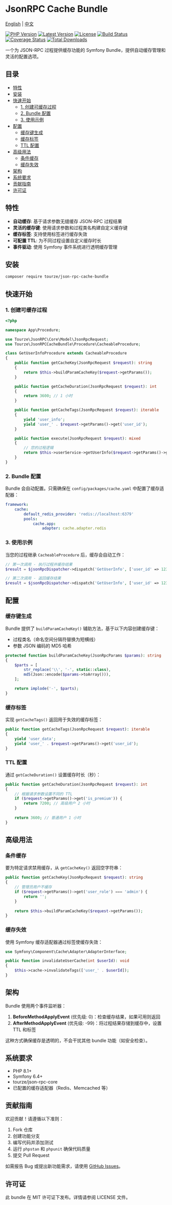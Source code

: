 # JsonRPC Cache Bundle

[English](README.md) | [中文](README.zh-CN.md)

[![PHP Version](https://img.shields.io/packagist/php-v/tourze/json-rpc-cache-bundle.svg?style=flat-square)](https://packagist.org/packages/tourze/json-rpc-cache-bundle)
[![Latest Version](https://img.shields.io/packagist/v/tourze/json-rpc-cache-bundle.svg?style=flat-square)](https://packagist.org/packages/tourze/json-rpc-cache-bundle)
[![License](https://img.shields.io/packagist/l/tourze/json-rpc-cache-bundle.svg?style=flat-square)](https://packagist.org/packages/tourze/json-rpc-cache-bundle)
[![Build Status](https://img.shields.io/github/actions/workflow/status/tourze/php-monorepo/ci.yml?branch=master&style=flat-square)](https://github.com/tourze/php-monorepo/actions)
[![Coverage Status](https://img.shields.io/codecov/c/github/tourze/php-monorepo?style=flat-square)](https://codecov.io/gh/tourze/php-monorepo)
[![Total Downloads](https://img.shields.io/packagist/dt/tourze/json-rpc-cache-bundle.svg?style=flat-square)](https://packagist.org/packages/tourze/json-rpc-cache-bundle)

一个为 JSON-RPC 过程提供缓存功能的 Symfony Bundle，提供自动缓存管理和灵活的配置选项。

## 目录

- [特性](#特性)
- [安装](#安装)
- [快速开始](#快速开始)
  - [1. 创建可缓存过程](#1-创建可缓存过程)
  - [2. Bundle 配置](#2-bundle-配置)
  - [3. 使用示例](#3-使用示例)
- [配置](#配置)
  - [缓存键生成](#缓存键生成)
  - [缓存标签](#缓存标签)
  - [TTL 配置](#ttl-配置)
- [高级用法](#高级用法)
  - [条件缓存](#条件缓存)
  - [缓存失效](#缓存失效)
- [架构](#架构)
- [系统要求](#系统要求)
- [贡献指南](#贡献指南)
- [许可证](#许可证)

## 特性

- **自动缓存**: 基于请求参数无缝缓存 JSON-RPC 过程结果
- **灵活的缓存键**: 使用请求参数和过程类名构建自定义缓存键
- **缓存标签**: 支持使用标签进行缓存失效
- **可配置 TTL**: 为不同过程设置自定义缓存时长
- **事件驱动**: 使用 Symfony 事件系统进行透明缓存管理

## 安装

```bash
composer require tourze/json-rpc-cache-bundle
```

## 快速开始

### 1. 创建可缓存过程

```php
<?php

namespace App\Procedure;

use Tourze\JsonRPC\Core\Model\JsonRpcRequest;
use Tourze\JsonRPCCacheBundle\Procedure\CacheableProcedure;

class GetUserInfoProcedure extends CacheableProcedure
{
    public function getCacheKey(JsonRpcRequest $request): string
    {
        return $this->buildParamCacheKey($request->getParams());
    }

    public function getCacheDuration(JsonRpcRequest $request): int
    {
        return 3600; // 1 小时
    }

    public function getCacheTags(JsonRpcRequest $request): iterable
    {
        yield 'user_info';
        yield 'user_' . $request->getParams()->get('user_id');
    }

    public function execute(JsonRpcRequest $request): mixed
    {
        // 您的过程逻辑
        return $this->userService->getUserInfo($request->getParams()->get('user_id'));
    }
}
```

### 2. Bundle 配置

Bundle 会自动配置。只需确保在 `config/packages/cache.yaml` 中配置了缓存适配器：

```yaml
framework:
    cache:
        default_redis_provider: 'redis://localhost:6379'
        pools:
            cache.app:
                adapter: cache.adapter.redis
```

### 3. 使用示例

当您的过程继承 `CacheableProcedure` 后，缓存会自动工作：

```php
// 第一次调用 - 执行过程并缓存结果
$result = $jsonRpcDispatcher->dispatch('GetUserInfo', ['user_id' => 123]);

// 第二次调用 - 返回缓存结果
$result = $jsonRpcDispatcher->dispatch('GetUserInfo', ['user_id' => 123]);
```

## 配置

### 缓存键生成

Bundle 提供了 `buildParamCacheKey()` 辅助方法，基于以下内容创建缓存键：
- 过程类名（命名空间分隔符替换为短横线）
- 参数 JSON 编码的 MD5 哈希

```php
protected function buildParamCacheKey(JsonRpcParams $params): string
{
    $parts = [
        str_replace('\\', '-', static::class),
        md5(Json::encode($params->toArray())),
    ];

    return implode('-', $parts);
}
```

### 缓存标签

实现 `getCacheTags()` 返回用于失效的缓存标签：

```php
public function getCacheTags(JsonRpcRequest $request): iterable
{
    yield 'user_data';
    yield 'user_' . $request->getParams()->get('user_id');
}
```

### TTL 配置

通过 `getCacheDuration()` 设置缓存时长（秒）：

```php
public function getCacheDuration(JsonRpcRequest $request): int
{
    // 根据请求参数设置不同的 TTL
    if ($request->getParams()->get('is_premium')) {
        return 7200; // 高级用户 2 小时
    }
    
    return 3600; // 普通用户 1 小时
}
```

## 高级用法

### 条件缓存

要为特定请求禁用缓存，从 `getCacheKey()` 返回空字符串：

```php
public function getCacheKey(JsonRpcRequest $request): string
{
    // 管理员用户不缓存
    if ($request->getParams()->get('user_role') === 'admin') {
        return '';
    }
    
    return $this->buildParamCacheKey($request->getParams());
}
```

### 缓存失效

使用 Symfony 缓存适配器通过标签使缓存失效：

```php
use Symfony\Component\Cache\Adapter\AdapterInterface;

public function invalidateUserCache(int $userId): void
{
    $this->cache->invalidateTags(['user_' . $userId]);
}
```

## 架构

Bundle 使用两个事件监听器：

1. **BeforeMethodApplyEvent** (优先级: 0)：检查缓存结果，如果可用则返回
2. **AfterMethodApplyEvent** (优先级: -99)：将过程结果存储到缓存中，设置 TTL 和标签

这种方式确保缓存是透明的，不会干扰其他 bundle 功能（如安全检查）。

## 系统要求

- PHP 8.1+
- Symfony 6.4+
- tourze/json-rpc-core
- 已配置的缓存适配器（Redis、Memcached 等）

## 贡献指南

欢迎贡献！请遵循以下准则：

1. Fork 仓库
2. 创建功能分支
3. 编写代码并添加测试
4. 运行 `phpstan` 和 `phpunit` 确保代码质量
5. 提交 Pull Request

如需报告 Bug 或提出新功能需求，请使用 [GitHub Issues](https://github.com/tourze/php-monorepo/issues)。

## 许可证

此 bundle 在 MIT 许可证下发布。详情请参阅 LICENSE 文件。
